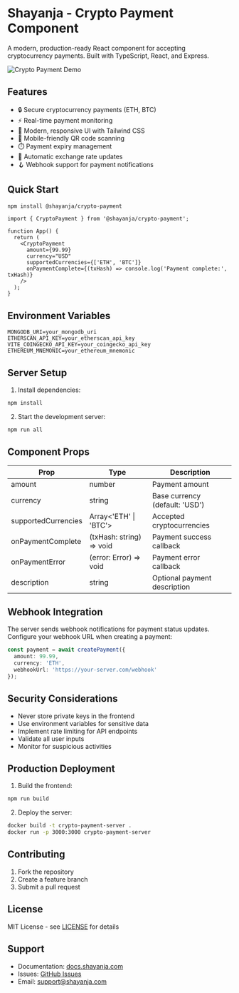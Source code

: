 # Shayanja - Crypto Payment Component

A modern, production-ready React component for accepting cryptocurrency payments. Built with TypeScript, React, and Express.

![Crypto Payment Demo](./demo.gif)

## Features

- 🔒 Secure cryptocurrency payments (ETH, BTC)
- ⚡ Real-time payment monitoring
- 🎨 Modern, responsive UI with Tailwind CSS
- 📱 Mobile-friendly QR code scanning
- ⏱️ Payment expiry management
- 🔄 Automatic exchange rate updates
- 🪝 Webhook support for payment notifications

## Quick Start

```bash
npm install @shayanja/crypto-payment
```

```tsx
import { CryptoPayment } from '@shayanja/crypto-payment';

function App() {
  return (
    <CryptoPayment
      amount={99.99}
      currency="USD"
      supportedCurrencies={['ETH', 'BTC']}
      onPaymentComplete={(txHash) => console.log('Payment complete:', txHash)}
    />
  );
}
```

## Environment Variables

```env
MONGODB_URI=your_mongodb_uri
ETHERSCAN_API_KEY=your_etherscan_api_key
VITE_COINGECKO_API_KEY=your_coingecko_api_key
ETHEREUM_MNEMONIC=your_ethereum_mnemonic
```

## Server Setup

1. Install dependencies:
```bash
npm install
```

2. Start the development server:
```bash
npm run all
```

## Component Props

| Prop | Type | Description |
|------|------|-------------|
| amount | number | Payment amount |
| currency | string | Base currency (default: 'USD') |
| supportedCurrencies | Array<'ETH' \| 'BTC'> | Accepted cryptocurrencies |
| onPaymentComplete | (txHash: string) => void | Payment success callback |
| onPaymentError | (error: Error) => void | Payment error callback |
| description | string | Optional payment description |

## Webhook Integration

The server sends webhook notifications for payment status updates. Configure your webhook URL when creating a payment:

```typescript
const payment = await createPayment({
  amount: 99.99,
  currency: 'ETH',
  webhookUrl: 'https://your-server.com/webhook'
});
```

## Security Considerations

- Never store private keys in the frontend
- Use environment variables for sensitive data
- Implement rate limiting for API endpoints
- Validate all user inputs
- Monitor for suspicious activities

## Production Deployment

1. Build the frontend:
```bash
npm run build
```

2. Deploy the server:
```bash
docker build -t crypto-payment-server .
docker run -p 3000:3000 crypto-payment-server
```

## Contributing

1. Fork the repository
2. Create a feature branch
3. Submit a pull request

## License

MIT License - see [LICENSE](LICENSE) for details

## Support

- Documentation: [docs.shayanja.com](https://docs.shayanja.com)
- Issues: [GitHub Issues](https://github.com/shayanja/crypto-payment/issues)
- Email: support@shayanja.com